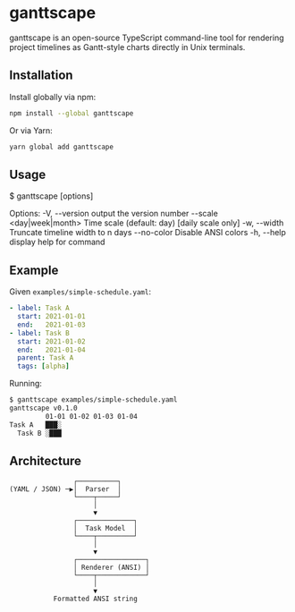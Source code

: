  # ganttscape

ganttscape is an open-source TypeScript command-line tool for rendering project timelines as Gantt-style charts directly in Unix terminals.

## Installation

Install globally via npm:
```bash
npm install --global ganttscape
```
Or via Yarn:
```bash
yarn global add ganttscape
```

## Usage

  $ ganttscape [options] <file>

Options:
  -V, --version           output the version number
  --scale <day|week|month>  Time scale (default: day) [daily scale only]
  -w, --width <n>         Truncate timeline width to n days
  --no-color              Disable ANSI colors
  -h, --help              display help for command

## Example

Given `examples/simple-schedule.yaml`:
```yaml
- label: Task A
  start: 2021-01-01
  end:   2021-01-03
- label: Task B
  start: 2021-01-02
  end:   2021-01-04
  parent: Task A
  tags: [alpha]
```
Running:
```bash
$ ganttscape examples/simple-schedule.yaml
ganttscape v0.1.0
         01-01 01-02 01-03 01-04
Task A   ███░
  Task B ░███
```

 ## Architecture

 ```
                 ┌──────────┐
 (YAML / JSON) ─▶│  Parser  │
                 └────┬─────┘
                      │
                      ▼
                 ┌──────────────┐
                 │  Task Model  │
                 └────┬─────────┘
                      │
                      ▼
                 ┌─────────────────┐
                 │ Renderer (ANSI) │
                 └────┬────────────┘
                      │
                      ▼
            Formatted ANSI string
 ```